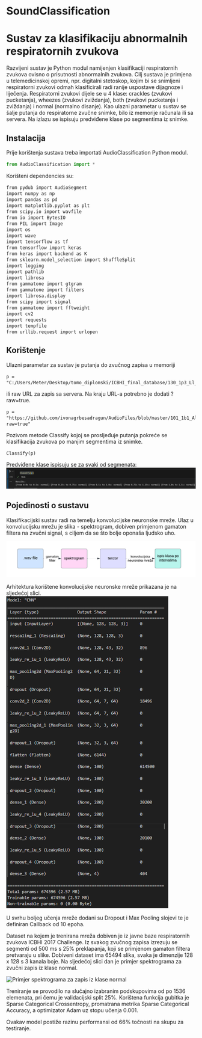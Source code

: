 # SoundClassification

# Sustav za klasifikaciju abnormalnih respiratornih zvukova

Razvijeni sustav je Python modul namijenjen klasifikaciji respiratornih zvukova ovisno o prisutnosti abnormalnih zvukova. Cilj sustava je primjena u telemedicinskoj opremi, npr. digitalni stetoskop, kojim bi se snimljeni respiratorni zvukovi odmah klasificirali radi ranije uspostave dijagnoze i liječenja. 
Respiratorni zvukovi dijele se u 4 klase: crackles (zvukovi pucketanja), wheezes (zvukovi zviždanja), both (zvukovi pucketanja i zviždanja) i normal (normalno disanje). 
Kao ulazni parametar u sustav se šalje putanja do respiratorne zvučne snimke, bilo iz memorije računala ili sa servera. Na izlazu se ispisuju predviđene klase po segmentima iz snimke.

## Instalacija
Prije korištenja sustava treba importati AudioClassification Python modul. 

```python 
from AudioClassification import *
```
Korišteni dependencies su: 
```
from pydub import AudioSegment
import numpy as np
import pandas as pd
import matplotlib.pyplot as plt
from scipy.io import wavfile
from io import BytesIO
from PIL import Image
import os
import wave
import tensorflow as tf
from tensorflow import keras
from keras import backend as K
from sklearn.model_selection import ShuffleSplit
import logging
import pathlib
import librosa
from gammatone import gtgram
from gammatone import filters
import librosa.display
from scipy import signal
from gammatone import fftweight
import cv2
import requests
import tempfile
from urllib.request import urlopen
```
## Korištenje
Ulazni parametar za sustav je putanja do zvučnog zapisa u memoriji 
```
p = "C:/Users/Meter/Desktop/tomo_diplomski/ICBHI_final_database/130_1p3_Ll_mc_AKGC417L.wav"
```

ili raw URL za zapis sa servera. Na kraju URL-a potrebno je dodati ?raw=true.
```
p = "https://github.com/ivonagrbesadragun/AudioFiles/blob/master/101_1b1_Al_sc_Meditron.wav?raw=true"
```

Pozivom metode Classify kojoj se prosljeđuje putanja pokreće se klasifikacija zvukova po manjim segmentima iz snimke.

```
Classify(p)
```

Predviđene klase ispisuju se za svaki od segmenata: 
![Primjer ispisa](https://github.com/ivonagrbesadragun/SoundClassification/blob/main/ispis.PNG)

## Pojedinosti o sustavu
Klasifikacijski sustav radi na temelju konvolucijske neuronske mreže. Ulaz u konvolucijsku mrežu je slika - spektrogram, dobiven primjenom gamaton filtera na zvučni signal, s ciljem da se što bolje oponaša ljudsko uho.


![Transformacija podataka](https://github.com/ivonagrbesadragun/SoundClassification/blob/main/diagram.png)

Arhitektura korištene konvolucijske neuronske mreže prikazana je na sljedećoj slici. 
![Slojevi konvolucijske neuronske mreže](layers.PNG)

U svrhu boljeg učenja mreže dodani su Dropout i Max Pooling slojevi te je definiran Callback od 10 epoha. 

Dataset na kojem je trenirana mreža dobiven je iz javne baze respiratornih zvukova ICBHI 2017 Challenge. Iz svakog zvučnog zapisa izrezuju se segmenti od 500 ms s 25% preklapanja, koji se primjenom gamaton filtera pretvaraju u slike. Dobiveni dataset ima 65494 slika, svaka je dimenzije 128 x 128 s 3 kanala boje. Na sljedećoj slici dan je primjer spektrograma za zvučni zapis iz klase normal. 

![Primjer spektrograma za zapis iz klase normal](data_rgb/normal/patient1image0.0.jpg)

Treniranje se provodilo na slučajno izabranim podskupovima od po 1536 elemenata, pri čemu je validacijski split 25%. Korištena funkcija gubitka je Sparse Categorical Crossentropy, promatrana metrika Sparse Categorical Accuracy, a optimizator Adam uz stopu učenja 0.001. 

Ovakav model postiže razinu performansi od 66% točnosti na skupu za testiranje. 

